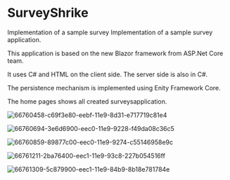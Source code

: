 # SurveyShrike
Implementation of a sample survey Implementation of a sample survey application.

This application is based on the new Blazor framework from ASP.Net Core team.

It uses C# and HTML on the client side. The server side is also in C#.

The persistence mechanism is implemented using Enity Framework Core.

The home pages shows all created surveysapplication.

![66760458-c69f3e80-eebf-11e9-8d31-e717719c81e4](https://user-images.githubusercontent.com/46348569/66770889-5bad3200-eed6-11e9-9606-3da53940962d.png)

![66760694-3e6d6900-eec0-11e9-9228-f49da08c36c5](https://user-images.githubusercontent.com/46348569/66770909-67005d80-eed6-11e9-8dc2-1182978dfcc9.png)

![66760859-89877c00-eec0-11e9-9274-c55146958e9c](https://user-images.githubusercontent.com/46348569/66770928-71225c00-eed6-11e9-93a1-5c56a6bee668.png)

![66761211-2ba76400-eec1-11e9-93c8-227b054516ff](https://user-images.githubusercontent.com/46348569/66770940-78e20080-eed6-11e9-8014-c27e995046f5.png)

![66761309-5c879900-eec1-11e9-84b9-8b18e781784e](https://user-images.githubusercontent.com/46348569/66770954-80a1a500-eed6-11e9-8657-a87caabf7ff2.png)

